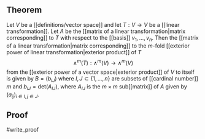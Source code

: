 ## Theorem
Let $V$ be a [[definitions/vector space]] and let $T:V \to V$ be a [[linear transformation]]. Let $A$ be the [[matrix of a linear transformation|matrix corresponding]] to $T$ with respect to the [[basis]] $v_1,\dots,v_n$. Then the [[matrix of a linear transformation|matrix corresponding]] to the $m$-fold [[exterior power of linear transformation|exterior product]] of $T$ $$\wedge^m(T):\wedge^m(V)\to\wedge^m(V)$$ from the [[exterior power of a vector space|exterior product]] of $V$ to itself is given by $B = (b_{IJ})$ where $I,J \subset \{1,\dots, n\}$ are subsets of [[cardinal number]] $m$ and $b_{IJ} = \text{det}(A_{IJ})$, where $A_{IJ}$ is the $m\times m$ sub[[matrix]] of $A$ given by $(a_{ij})_{i\in I,j\in J}$. 
## Proof
#write_proof 